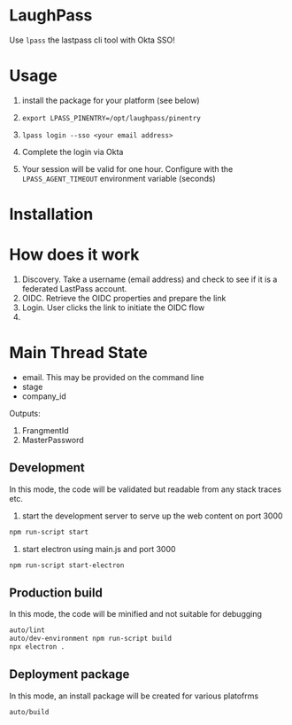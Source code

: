# LaughPass

Use `lpass` the lastpass cli tool with Okta SSO!

# Usage

1. install the package for your platform (see below)

1. `export LPASS_PINENTRY=/opt/laughpass/pinentry`

1. `lpass login --sso <your email address>`

1. Complete the login via Okta

1. Your session will be valid for one hour. Configure with the `LPASS_AGENT_TIMEOUT` environment variable (seconds)

# Installation

# How does it work

1. Discovery. Take a username (email address) and check to see if it is a federated LastPass account.
1. OIDC. Retrieve the OIDC properties and prepare the link
1. Login. User clicks the link to initiate the OIDC flow
1. 

##


# Main Thread State

* email. This may be provided on the command line
* stage
* company_id

Outputs:
1. FrangmentId
1. MasterPassword

## Development

In this mode, the code will be validated but readable from any stack traces etc.

1. start the development server to serve up the web content on port 3000
```bash
npm run-script start
```
1. start electron using main.js and port 3000
```bash
npm run-script start-electron
```
   
## Production build

In this mode, the code will be minified and not suitable for debugging
```bash
auto/lint
auto/dev-environment npm run-script build
npx electron .
```

## Deployment package

In this mode, an install package will be created for various platofrms

```bash
auto/build
```
